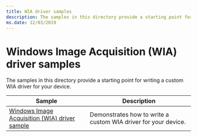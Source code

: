 ```yaml
---
title: WIA driver samples
description: The samples in this directory provide a starting point for writing a custom WIA driver for your device.
ms.date: 12/03/2019
---
```


# Windows Image Acquisition (WIA) driver samples

The samples in this directory provide a starting point for writing a custom WIA driver for your device.

| Sample | Description |
| --- | --- |
| [Windows Image Acquisition (WIA) driver sample](/samples/microsoft/windows-driver-samples/windows-image-acquisition-wia-driver-samples) | Demonstrates how to write a custom WIA driver for your device. |
